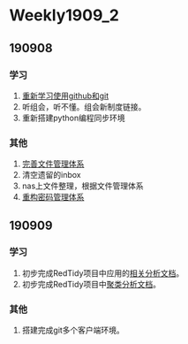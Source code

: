 # Weekly1909_2

## 190908

### 学习

1. [重新学习使用github和git](https://github.com/YiguoWang/Domybest/blob/master/600%20-%20%E5%96%84%E7%94%A8%E5%88%A9%E5%99%A8/Git%E5%AD%A6%E4%B9%A0%E7%AC%94%E8%AE%B0.md)
2. 听组会，听不懂。组会新制度链接。
3. 重新搭建python编程同步环境



### 其他

1. [完善文件管理体系](https://github.com/YiguoWang/Domybest/blob/master/600%20-%20%E5%96%84%E7%94%A8%E5%88%A9%E5%99%A8/%E5%A6%82%E4%BD%95%E5%81%9A%E5%A5%BD%E6%96%87%E4%BB%B6%E7%AE%A1%E7%90%86.md)
2. 清空遗留的inbox
3. nas上文件整理，根据文件管理体系
4. [重构密码管理体系](https://github.com/YiguoWang/Domybest/blob/master/600%20-%20%E5%96%84%E7%94%A8%E5%88%A9%E5%99%A8/%E5%A6%82%E4%BD%95%E5%81%9A%E5%A5%BD%E5%AF%86%E7%A0%81%E7%AE%A1%E7%90%86.md)



## 190909

### 学习

1. 初步完成RedTidy项目中应用的[相关分析文档](https://github.com/YiguoWang/Domybest/blob/master/500%20-%20RedTidyProject/%E7%9B%B8%E5%85%B3%E5%88%86%E6%9E%90.md)。
2. 初步完成RedTidy项目中[聚类分析文档](https://github.com/YiguoWang/Domybest/blob/master/500%20-%20RedTidyProject/%E8%81%9A%E7%B1%BB%E5%88%86%E6%9E%90.md)。

### 其他

1. 搭建完成git多个客户端环境。

   